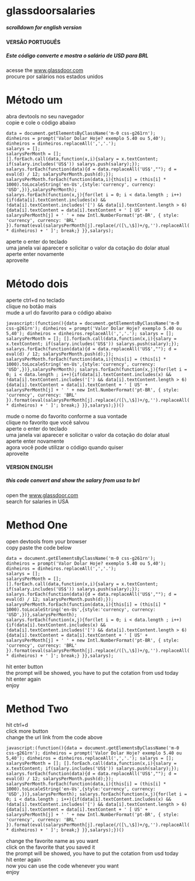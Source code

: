 # glassdoorsalaries
##### scrolldown for english version 

#### VERSÃO PORTUGUÊS
##### Este código converte e mostra o salário de USD para BRL
acesse the www.glassdoor.com <br>
procure por salários nos estados unidos <br>

# Método um <br>

abra devtools no seu navegador <br>
copie e cole o código abaixo <br>
```
data = document.getElementsByClassName('m-0 css-g261rn');
dinheiros = prompt('Valor Dolar Hoje? exemplo 5.40 ou 5,40');
dinheiros = dinheiros.replaceAll(',','.');
salarys = [];
salarysPerMonth = [];
[].forEach.call(data,function(x,i){salary = x.textContent; if(salary.includes('US$')) salarys.push(salary);});
salarys.forEach(function(data){d = data.replaceAll('US$',""); d = eval(d) / 12; salarysPerMonth.push(d);});
salarysPerMonth.forEach(function(data,i){this[i] = (this[i] * 1000).toLocaleString('en-Us',{style:'currency', currency: 'USD',})},salarysPerMonth);
salarys.forEach(function(x,j){for(let i = 0; i < data.length ; i++){if(data[i].textContent.includes(x) && !data[i].textContent.includes('[') && data[i].textContent.length > 6){data[i].textContent = data[i].textContent + ' [ US' + salarysPerMonth[j] + ' ' + new Intl.NumberFormat('pt-BR', { style: 'currency', currency: 'BRL' }).format(eval(salarysPerMonth[j].replace(/([\,\$])+/g,'').replaceAll(',','.')) * dinheiros) + ' ]'; break;} }},salarys);
```
aperte o enter do teclado<br>
uma janela vai aparecer e solicitar o valor da cotação do dolar atual<br>
aperte enter novamente<br>
aproveite<br>

# Método dois <br>
aperte ctrl+d no teclado<br>
clique no botão mais<br>
mude a url do favorito para o código abaixo<br>
```
javascript:(function(){data = document.getElementsByClassName('m-0 css-g261rn'); dinheiros = prompt('Valor Dolar Hoje? exemplo 5.40 ou 5,40'); dinheiros = dinheiros.replaceAll(',','.'); salarys = []; salarysPerMonth = []; [].forEach.call(data,function(x,i){salary = x.textContent; if(salary.includes('US$')) salarys.push(salary);}); salarys.forEach(function(data){d = data.replaceAll('US$',""); d = eval(d) / 12; salarysPerMonth.push(d);}); salarysPerMonth.forEach(function(data,i){this[i] = (this[i] * 1000).toLocaleString('en-Us',{style:'currency', currency: 'USD',})},salarysPerMonth); salarys.forEach(function(x,j){for(let i = 0; i < data.length ; i++){if(data[i].textContent.includes(x) && !data[i].textContent.includes('[') && data[i].textContent.length > 6){data[i].textContent = data[i].textContent + ' [ US' + salarysPerMonth[j] + ' ' + new Intl.NumberFormat('pt-BR', { style: 'currency', currency: 'BRL' }).format(eval(salarysPerMonth[j].replace(/([\,\$])+/g,'').replaceAll(',','.')) * dinheiros) + ' ]'; break;} }},salarys);})()
```
mude o nome do favorito conforme a sua vontade<br>
clique no favorito que você salvou<br>
aperte o enter do teclado<br>
uma janela vai aparecer e solicitar o valor da cotação do dolar atual<br>
aperte enter novamente<br>
agora você pode utilizar o código quando quiser<br>
aproveite<br>


#### VERSION ENGLISH
##### this code convert and show the salary from usa to brl
open the www.glassdoor.com <br>
search for salaries in USA <br>

# Method One <br>
open devtools from your browser <br>
copy paste the code below <br>
```
data = document.getElementsByClassName('m-0 css-g261rn');
dinheiros = prompt('Valor Dolar Hoje? exemplo 5.40 ou 5,40');
dinheiros = dinheiros.replaceAll(',','.');
salarys = [];
salarysPerMonth = [];
[].forEach.call(data,function(x,i){salary = x.textContent; if(salary.includes('US$')) salarys.push(salary);});
salarys.forEach(function(data){d = data.replaceAll('US$',""); d = eval(d) / 12; salarysPerMonth.push(d);});
salarysPerMonth.forEach(function(data,i){this[i] = (this[i] * 1000).toLocaleString('en-Us',{style:'currency', currency: 'USD',})},salarysPerMonth);
salarys.forEach(function(x,j){for(let i = 0; i < data.length ; i++){if(data[i].textContent.includes(x) && !data[i].textContent.includes('[') && data[i].textContent.length > 6){data[i].textContent = data[i].textContent + ' [ US' + salarysPerMonth[j] + ' ' + new Intl.NumberFormat('pt-BR', { style: 'currency', currency: 'BRL' }).format(eval(salarysPerMonth[j].replace(/([\,\$])+/g,'').replaceAll(',','.')) * dinheiros) + ' ]'; break;} }},salarys);
```
hit enter button<br>
the prompt will be showed, you have to put the cotation from usd today<br>
hit enter again<br>
enjoy<br>

# Method Two <br>
hit ctrl+d<br>
click more button<br>
change the url link from the code above<br>
```
javascript:(function(){data = document.getElementsByClassName('m-0 css-g261rn'); dinheiros = prompt('Valor Dolar Hoje? exemplo 5.40 ou 5,40'); dinheiros = dinheiros.replaceAll(',','.'); salarys = []; salarysPerMonth = []; [].forEach.call(data,function(x,i){salary = x.textContent; if(salary.includes('US$')) salarys.push(salary);}); salarys.forEach(function(data){d = data.replaceAll('US$',""); d = eval(d) / 12; salarysPerMonth.push(d);}); salarysPerMonth.forEach(function(data,i){this[i] = (this[i] * 1000).toLocaleString('en-Us',{style:'currency', currency: 'USD',})},salarysPerMonth); salarys.forEach(function(x,j){for(let i = 0; i < data.length ; i++){if(data[i].textContent.includes(x) && !data[i].textContent.includes('[') && data[i].textContent.length > 6){data[i].textContent = data[i].textContent + ' [ US' + salarysPerMonth[j] + ' ' + new Intl.NumberFormat('pt-BR', { style: 'currency', currency: 'BRL' }).format(eval(salarysPerMonth[j].replace(/([\,\$])+/g,'').replaceAll(',','.')) * dinheiros) + ' ]'; break;} }},salarys);})()
```
change the favorite name as you want<br>
click on the favorite that you saved it<br>
the prompt will be showed, you have to put the cotation from usd today<br>
hit enter again<br>
now you can use the code whenever you want<br>
enjoy

